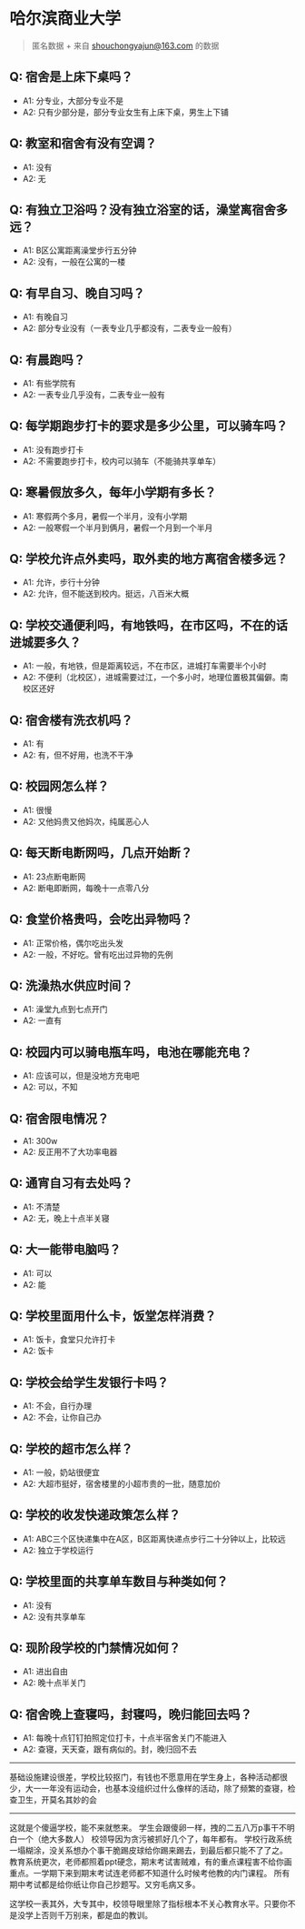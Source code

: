 # 哈尔滨商业大学
> 匿名数据 + 来自 shouchongyajun@163.com 的数据
## Q: 宿舍是上床下桌吗？
- A1: 分专业，大部分专业不是
- A2: 只有少部分是，部分专业女生有上床下桌，男生上下铺
## Q: 教室和宿舍有没有空调？
- A1: 没有
- A2: 无
## Q: 有独立卫浴吗？没有独立浴室的话，澡堂离宿舍多远？
- A1: B区公寓距离澡堂步行五分钟
- A2: 没有，一般在公寓的一楼
## Q: 有早自习、晚自习吗？
- A1: 有晚自习
- A2: 部分专业没有（一表专业几乎都没有，二表专业一般有）
## Q: 有晨跑吗？
- A1: 有些学院有
- A2: 一表专业几乎没有，二表专业一般有
## Q: 每学期跑步打卡的要求是多少公里，可以骑车吗？
- A1: 没有跑步打卡
- A2: 不需要跑步打卡，校内可以骑车（不能骑共享单车）
## Q: 寒暑假放多久，每年小学期有多长？
- A1: 寒假两个多月，暑假一个半月，没有小学期
- A2: 一般寒假一个半月到俩月，暑假一个月到一个半月
## Q: 学校允许点外卖吗，取外卖的地方离宿舍楼多远？
- A1: 允许，步行十分钟
- A2: 允许，但不能送到校内。挺远，八百米大概
## Q: 学校交通便利吗，有地铁吗，在市区吗，不在的话进城要多久？
- A1: 一般，有地铁，但是距离较远，不在市区，进城打车需要半个小时
- A2: 不便利（北校区），进城需要过江，一个多小时，地理位置极其偏僻。南校区还好
## Q: 宿舍楼有洗衣机吗？
- A1: 有
- A2: 有，但不好用，也洗不干净
## Q: 校园网怎么样？
- A1: 很慢
- A2: 又他妈贵又他妈次，纯属恶心人
## Q: 每天断电断网吗，几点开始断？
- A1: 23点断电断网
- A2: 断电即断网，每晚十一点零八分
## Q: 食堂价格贵吗，会吃出异物吗？
- A1: 正常价格，偶尔吃出头发
- A2: 一般，不好吃。曾有吃出过异物的先例
## Q: 洗澡热水供应时间？
- A1: 澡堂九点到七点开门
- A2: 一直有
## Q: 校园内可以骑电瓶车吗，电池在哪能充电？
- A1: 应该可以，但是没地方充电吧
- A2: 可以，不知
## Q: 宿舍限电情况？
- A1: 300w
- A2: 反正用不了大功率电器
## Q: 通宵自习有去处吗？
- A1: 不清楚
- A2: 无，晚上十点半关寝
## Q: 大一能带电脑吗？
- A1: 可以
- A2: 能
## Q: 学校里面用什么卡，饭堂怎样消费？
- A1: 饭卡，食堂只允许打卡
- A2: 饭卡
## Q: 学校会给学生发银行卡吗？
- A1: 不会，自行办理
- A2: 不会，让你自己办
## Q: 学校的超市怎么样？
- A1: 一般，奶站很便宜
- A2: 大超市挺好，宿舍楼里的小超市贵的一批，随意加价
## Q: 学校的收发快递政策怎么样？
- A1: ABC三个区快递集中在A区，B区距离快递点步行二十分钟以上，比较远
- A2: 独立于学校运行
## Q: 学校里面的共享单车数目与种类如何？
- A1: 没有
- A2: 没有共享单车
## Q: 现阶段学校的门禁情况如何？
- A1: 进出自由
- A2: 晚十点半关门
## Q: 宿舍晚上查寝吗，封寝吗，晚归能回去吗？
- A1: 每晚十点钉钉拍照定位打卡，十点半宿舍关门不能进入
- A2: 查寝，天天查，跟有病似的。封，晚归回不去
***
基础设施建设很差，学校比较抠门，有钱也不愿意用在学生身上，各种活动都很少，大一一年没有运动会，也基本没组织过什么像样的活动，除了频繁的查寝，检查卫生，开莫名其妙的会
***
这就是个傻逼学校，能不来就憋来。
学生会跟傻卵一样，拽的二五八万p事干不明白一个（绝大多数人）
校领导因为贪污被抓好几个了，每年都有。
学校行政系统一塌糊涂，没关系想办个事干脆踢皮球给你踢来踢去，到最后都只能不了了之。
教育系统更次，老师都照着ppt硬念，期末考试害贼难，有的重点课程害不给你画重点。一学期下来到期末考试连老师都不知道什么时候考他教的内门课程。
所有期中考试都是给你纸让你自己抄题写。又穷毛病又多。

这学校一表其外，大专其中，校领导眼里除了指标根本不关心教育水平。只要你不是没学上否则千万别来，都是血的教训。